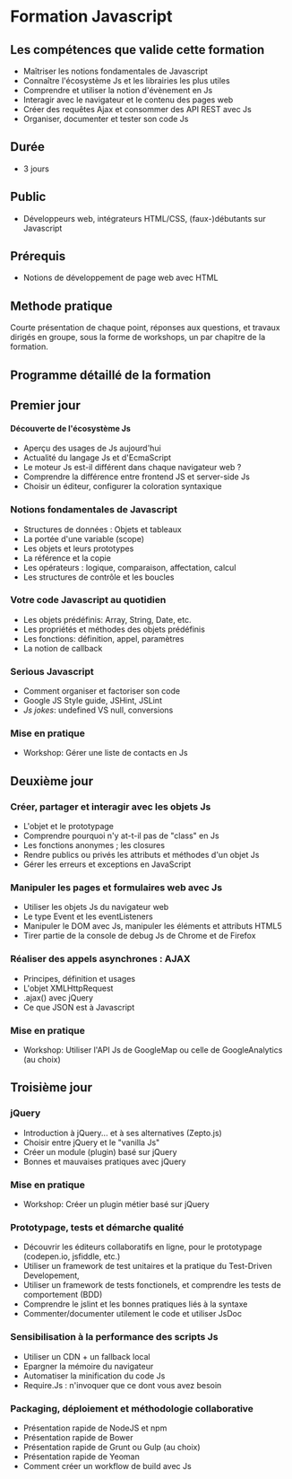 # Formation Javascript

## Les compétences que valide cette formation

- Maîtriser les notions fondamentales de Javascript
- Connaître l'écosystème Js et les librairies les plus utiles
- Comprendre et utiliser la notion d'évènement en Js
- Interagir avec le navigateur et le contenu des pages web
- Créer des requêtes Ajax et consommer des API REST avec Js
- Organiser, documenter et tester son code Js


## Durée

* 3 jours

## Public

* Développeurs web, intégrateurs HTML/CSS, (faux-)débutants sur Javascript

## Prérequis

* Notions de développement de page web avec HTML

## Methode pratique

Courte présentation de chaque point, réponses aux questions, et travaux dirigés en groupe, sous la forme de workshops, un par chapitre de la formation.

## Programme détaillé de la formation

## Premier jour

#### Découverte de l'écosystème Js

* Aperçu des usages de Js aujourd'hui
* Actualité du langage Js et d'EcmaScript
* Le moteur Js est-il différent dans chaque navigateur web ?
* Comprendre la différence entre frontend JS et server-side Js
* Choisir un éditeur, configurer la coloration syntaxique

### Notions fondamentales de Javascript

* Structures de données : Objets et tableaux
* La portée d'une variable (scope)
* Les objets et leurs prototypes
* La référence et la copie
* Les opérateurs : logique, comparaison, affectation, calcul
* Les structures de contrôle et les boucles

### Votre code Javascript au quotidien

* Les objets prédéfinis: Array, String, Date, etc.
* Les propriétés et méthodes des objets prédéfinis 
* Les fonctions: définition, appel, paramètres
* La notion de callback

### Serious Javascript  
* Comment organiser et factoriser son code
* Google JS Style guide, JSHint, JSLint
* _Js jokes_: undefined VS null, conversions

### Mise en pratique

* Workshop: Gérer une liste de contacts en Js

## Deuxième jour

### Créer, partager et interagir avec les objets Js

* L'objet et le prototypage
* Comprendre pourquoi n'y at-t-il pas de "class" en Js
* Les fonctions anonymes ; les closures
* Rendre publics ou privés les attributs et méthodes d'un objet Js
* Gérer les erreurs et exceptions en JavaScript

### Manipuler les pages et formulaires web avec Js

* Utiliser les objets Js du navigateur web
* Le type Event et les eventListeners
* Manipuler le DOM avec Js, manipuler les éléments et attributs HTML5
* Tirer partie de la console de debug Js de Chrome et de Firefox

### Réaliser des appels asynchrones : AJAX

* Principes, définition et usages
* L'objet XMLHttpRequest
* .ajax() avec jQuery
* Ce que JSON est à Javascript

### Mise en pratique

* Workshop: Utiliser l'API Js de GoogleMap ou celle de GoogleAnalytics (au choix)

## Troisième jour

### jQuery

* Introduction à jQuery... et à ses alternatives (Zepto.js)
* Choisir entre jQuery et le "vanilla Js"
* Créer un module (plugin) basé sur jQuery
* Bonnes et mauvaises pratiques avec jQuery
 

### Mise en pratique

* Workshop: Créer un plugin métier basé sur jQuery

### Prototypage, tests et démarche qualité 

* Découvrir les éditeurs collaboratifs en ligne, pour le prototypage (codepen.io, jsfiddle, etc.)
* Utiliser un framework de test unitaires et la pratique du Test-Driven Developement,
* Utiliser un framework de tests fonctionels, et comprendre les tests de comportement (BDD)
* Comprendre le jslint et les bonnes pratiques liés à la syntaxe
* Commenter/documenter utilement le code et utiliser JsDoc

### Sensibilisation à la performance des scripts Js

* Utiliser un CDN + un fallback local
* Epargner la mémoire du navigateur
* Automatiser la minification du code Js
* Require.Js : n'invoquer que ce dont vous avez besoin

### Packaging, déploiement et méthodologie collaborative

* Présentation rapide de NodeJS et npm
* Présentation rapide de Bower
* Présentation rapide de Grunt ou Gulp (au choix)
* Présentation rapide de Yeoman
* Comment créer un workflow de build avec Js
